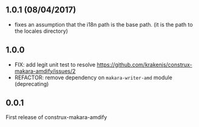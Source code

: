 ## 1.0.1 (08/04/2017)

- fixes an assumption that the i18n path is the base path. (it is the path to the locales directory)

## 1.0.0

* FIX: add legit unit test to resolve https://github.com/krakenjs/construx-makara-amdify/issues/2
* REFACTOR: remove dependency on `makara-writer-amd` module (deprecating)

## 0.0.1

First release of construx-makara-amdify
